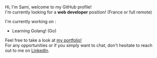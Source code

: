 Hi, I'm Sami, welcome to my GitHub profile! </br>
I'm currently looking for a <strong>web developer</strong> position! (France or full remote)</br>

I'm currently working on :

- Learning Golang! (Go)

Feel free to take a look at [my portfolio!](https://saminassim.dev)<br/>
For any opportunities or if you simply want to chat, don't hesitate to reach out to me on [LinkedIn](https://www.linkedin.com/in/sami-bououdine).

<!---
SamiNassim/SamiNassim is a ✨ special ✨ repository because its `README.md` (this file) appears on your GitHub profile.
You can click the Preview link to take a look at your changes.
--->

